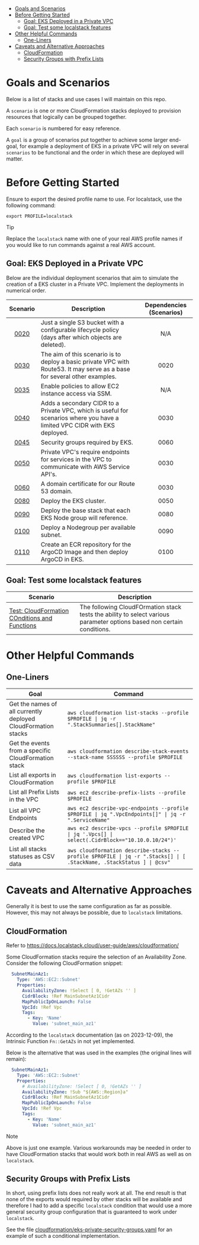 - [Goals and Scenarios](#goals-and-scenarios)
- [Before Getting Started](#before-getting-started)
  - [Goal: EKS Deployed in a Private VPC](#goal-eks-deployed-in-a-private-vpc)
  - [Goal: Test some localstack features](#goal-test-some-localstack-features)
- [Other Helpful Commands](#other-helpful-commands)
  - [One-Liners](#one-liners)
- [Caveats and Alternative Approaches](#caveats-and-alternative-approaches)
  - [CloudFormation](#cloudformation)
  - [Security Groups with Prefix Lists](#security-groups-with-prefix-lists)

# Goals and Scenarios

Below is a list of stacks and use cases I will maintain on this repo.

A `scenario` is one or more CloudFormation stacks deployed to provision resources that logically can be grouped together.

Each `scenario` is numbered for easy reference.

A `goal` is a group of scenarios put together to achieve some larger end-goal, for example a deployment of EKS in a private VPC will rely on several `scenarios` to be functional and the order in which these are deployed will matter.

# Before Getting Started

Ensure to export the desired profile name to use. For localstack, use the following command:

```shell
export PROFILE=localstack
```

> [!TIP]
> Replace the `localstack` name with one of your real AWS profile names if you would like to run commands against a real AWS account.

## Goal: EKS Deployed in a Private VPC

Below are the individual deployment scenarios that aim to simulate the creation of a EKS cluster in a Private VPC. Implement the deployments in numerical order.

| Scenario                                                                    | Description                                                                                                                | Dependencies (Scenarios) |
|:---------------------------------------------------------------------------:|----------------------------------------------------------------------------------------------------------------------------|:------------------------:|
| [0020](./eks/0020-basic-s3-with-lifecycle-policy.md)                        | Just a single S3 bucket with a configurable lifecycle policy (days after which objects are deleted).                       | N/A                      |
| [0030](./eks/0030-basic-private-vpc-with-flowlogs-to-s3-and-route53.md)     | The aim of this scenario is to deploy a basic private VPC with Route53. It may serve as a base for several other examples. | 0020                     |
| [0035](./eks/0035-enable-ec2-ssm-access.md)                                 | Enable policies to allow EC2 instance access via SSM.                                                                      | N/A                      |
| [0040](./eks/0040-add-secondary-cidr-to-private-vpc.md)                     | Adds a secondary CIDR to a Private VPC, which is useful for scenarios where you have a limited VPC CIDR with EKS deployed. | 0030                     |
| [0045](./eks/0045-eks-security-groups.md)                                   | Security groups required by EKS.                                                                                           | 0060                     |
| [0050](./eks/0050-private-vpc-endpoints.md)                                 | Private VPC's require endpoints for services in the VPC to communicate with AWS Service API's.                             | 0030                     |
| [0060](./eks/0060-domain-certificate.md)                                    | A domain certificate for our Route 53 domain.                                                                              | 0030                     |
| [0080](./eks/0080-eks-cluster.md)                                           | Deploy the EKS cluster.                                                                                                    | 0050                     |
| [0090](./eks/0090-eks-node-base.md)                                         | Deploy the base stack that each EKS Node group will reference.                                                             | 0080                     |
| [0100](./eks/0100-eks-node-groups.md)                                       | Deploy a Nodegroup per available subnet.                                                                                   | 0090                     |
| [0110](./eks/0110-ecr-argocd.md)                                            | Create an ECR repository for the ArgoCD Image and then deploy ArgoCD in EKS.                                               | 0100                     |

## Goal: Test some localstack features

| Scenario                                                                                                                | Description                                                                                                                |
|-------------------------------------------------------------------------------------------------------------------------|----------------------------------------------------------------------------------------------------------------------------|
| [Test: CloudFormation COnditions and Functions](./general/0010-test-cloudformation-conditions-and-functions.md)         | The following CloudFOrmation stack tests the ability to select various parameter options based non certain conditions.     |

# Other Helpful Commands

## One-Liners

| Goal                                                          | Command                                                                                                                |
|---------------------------------------------------------------|------------------------------------------------------------------------------------------------------------------------|
| Get the names of all currently deployed CloudFormation stacks | `aws cloudformation list-stacks --profile $PROFILE \| jq -r ".StackSummaries[].StackName"`                           |
| Get the events from a specific CloudFormation stack           | `aws cloudformation describe-stack-events --stack-name SSSSSS --profile $PROFILE`                                    |
| List all exports in CloudFormation                            | `aws cloudformation list-exports --profile $PROFILE`                                                                 |
| List all Prefix Lists in the VPC                              | `aws ec2 describe-prefix-lists --profile $PROFILE`                                                                   |
| List all VPC Endpoints                                        | `aws ec2 describe-vpc-endpoints --profile $PROFILE \| jq ".VpcEndpoints[]" \| jq -r ".ServiceName"`                  |
| Describe the created VPC                                      | `aws ec2 describe-vpcs --profile $PROFILE \| jq '.Vpcs[] \| select(.CidrBlock=="10.10.0.10/24")'`                    |
| List all stacks statuses as CSV data                          | `aws cloudformation describe-stacks --profile $PROFILE \| jq -r ".Stacks[] \| [ .StackName, .StackStatus ] \| @csv"` |

# Caveats and Alternative Approaches

Generally it is best to use the same configuration as far as possible. However, this may not always be possible, due to `localstack` limitations.

## CloudFormation

Refer to https://docs.localstack.cloud/user-guide/aws/cloudformation/

Some CloudFormation stacks require the selection of an Availability Zone. Consider the following CloudFormation snippet:

```yaml
  SubnetMainAz1:
    Type: 'AWS::EC2::Subnet'
    Properties:
      AvailabilityZone: !Select [ 0, !GetAZs '' ]
      CidrBlock: !Ref MainSubnetAz1Cidr
      MapPublicIpOnLaunch: False
      VpcId: !Ref Vpc
      Tags:
        - Key: 'Name'
          Value: 'subnet_main_az1'
```

According to the `localstack` documentation (as on 2023-12-09), the Intrinsic Function `Fn::GetAZs` in not yet implemented.

Below is the alternative that was used in the examples (the original lines will remain):

```yaml
  SubnetMainAz1:
    Type: 'AWS::EC2::Subnet'
    Properties:
      # AvailabilityZone: !Select [ 0, !GetAZs '' ]
      AvailabilityZone: !Sub "${AWS::Region}a"
      CidrBlock: !Ref MainSubnetAz1Cidr
      MapPublicIpOnLaunch: False
      VpcId: !Ref Vpc
      Tags:
        - Key: 'Name'
          Value: 'subnet_main_az1'
```

> [!NOTE]
> Above is just one example. Various workarounds may be needed in order to have CloudFormation stacks that would work both in real AWS as well as on `localstack`.

## Security Groups with Prefix Lists

In short, using prefix lists does not really work at all. The end result is that none of the exports would required by other stacks will be available and therefore I had to add a specific `localstack` condition that would use a more general security group configuration that is guaranteed to work under `localstack`.

See the file [cloudformation/eks-private-security-groups.yaml](cloudformation/eks-private-security-groups.yaml) for an example of such a conditional implementation. 
